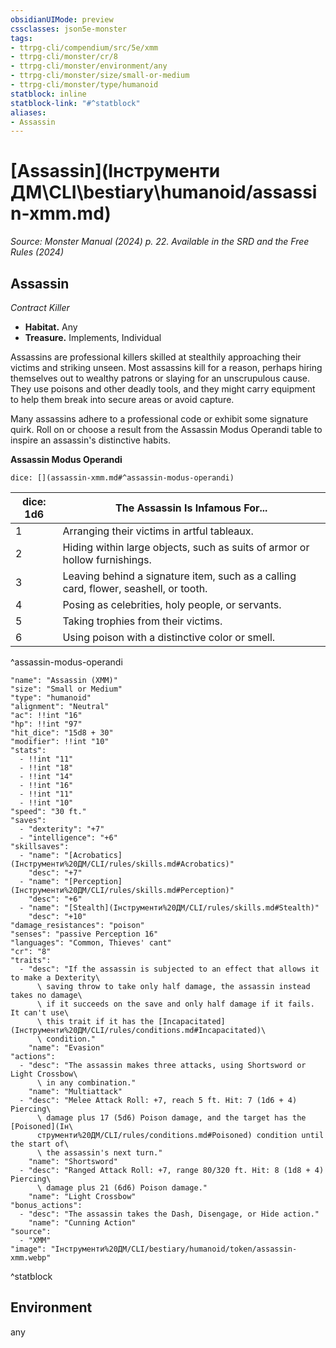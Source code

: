 ```yaml
---
obsidianUIMode: preview
cssclasses: json5e-monster
tags:
- ttrpg-cli/compendium/src/5e/xmm
- ttrpg-cli/monster/cr/8
- ttrpg-cli/monster/environment/any
- ttrpg-cli/monster/size/small-or-medium
- ttrpg-cli/monster/type/humanoid
statblock: inline
statblock-link: "#^statblock"
aliases:
- Assassin
---
```

# [Assassin](Інструменти ДМ\CLI\bestiary\humanoid/assassin-xmm.md)
*Source: Monster Manual (2024) p. 22. Available in the <span title='Systems Reference Document (5.2)'>SRD</span> and the Free Rules (2024)*  

## Assassin

*Contract Killer*

- **Habitat.** Any  
- **Treasure.** Implements, Individual  

Assassins are professional killers skilled at stealthily approaching their victims and striking unseen. Most assassins kill for a reason, perhaps hiring themselves out to wealthy patrons or slaying for an unscrupulous cause. They use poisons and other deadly tools, and they might carry equipment to help them break into secure areas or avoid capture.

Many assassins adhere to a professional code or exhibit some signature quirk. Roll on or choose a result from the Assassin Modus Operandi table to inspire an assassin's distinctive habits.

**Assassin Modus Operandi**

`dice: [](assassin-xmm.md#^assassin-modus-operandi)`

| dice: 1d6 | The Assassin Is Infamous For... |
|-----------|---------------------------------|
| 1 | Arranging their victims in artful tableaux. |
| 2 | Hiding within large objects, such as suits of armor or hollow furnishings. |
| 3 | Leaving behind a signature item, such as a calling card, flower, seashell, or tooth. |
| 4 | Posing as celebrities, holy people, or servants. |
| 5 | Taking trophies from their victims. |
| 6 | Using poison with a distinctive color or smell. |
^assassin-modus-operandi

```statblock
"name": "Assassin (XMM)"
"size": "Small or Medium"
"type": "humanoid"
"alignment": "Neutral"
"ac": !!int "16"
"hp": !!int "97"
"hit_dice": "15d8 + 30"
"modifier": !!int "10"
"stats":
  - !!int "11"
  - !!int "18"
  - !!int "14"
  - !!int "16"
  - !!int "11"
  - !!int "10"
"speed": "30 ft."
"saves":
  - "dexterity": "+7"
  - "intelligence": "+6"
"skillsaves":
  - "name": "[Acrobatics](Інструменти%20ДМ/CLI/rules/skills.md#Acrobatics)"
    "desc": "+7"
  - "name": "[Perception](Інструменти%20ДМ/CLI/rules/skills.md#Perception)"
    "desc": "+6"
  - "name": "[Stealth](Інструменти%20ДМ/CLI/rules/skills.md#Stealth)"
    "desc": "+10"
"damage_resistances": "poison"
"senses": "passive Perception 16"
"languages": "Common, Thieves' cant"
"cr": "8"
"traits":
  - "desc": "If the assassin is subjected to an effect that allows it to make a Dexterity\
      \ saving throw to take only half damage, the assassin instead takes no damage\
      \ if it succeeds on the save and only half damage if it fails. It can't use\
      \ this trait if it has the [Incapacitated](Інструменти%20ДМ/CLI/rules/conditions.md#Incapacitated)\
      \ condition."
    "name": "Evasion"
"actions":
  - "desc": "The assassin makes three attacks, using Shortsword or Light Crossbow\
      \ in any combination."
    "name": "Multiattack"
  - "desc": "Melee Attack Roll: +7, reach 5 ft. Hit: 7 (1d6 + 4) Piercing\
      \ damage plus 17 (5d6) Poison damage, and the target has the [Poisoned](Ін\
      струменти%20ДМ/CLI/rules/conditions.md#Poisoned) condition until the start of\
      \ the assassin's next turn."
    "name": "Shortsword"
  - "desc": "Ranged Attack Roll: +7, range 80/320 ft. Hit: 8 (1d8 + 4) Piercing\
      \ damage plus 21 (6d6) Poison damage."
    "name": "Light Crossbow"
"bonus_actions":
  - "desc": "The assassin takes the Dash, Disengage, or Hide action."
    "name": "Cunning Action"
"source":
  - "XMM"
"image": "Інструменти%20ДМ/CLI/bestiary/humanoid/token/assassin-xmm.webp"
```
^statblock

## Environment

any